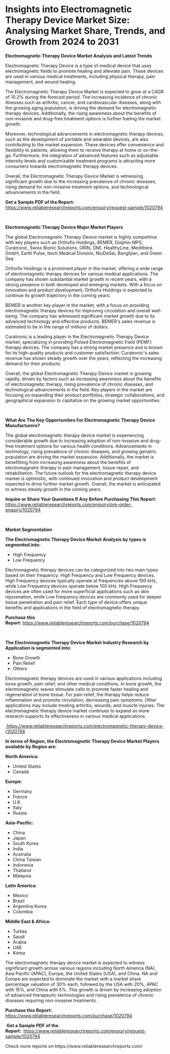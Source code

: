 <p><h1>Insights into Electromagnetic Therapy Device Market Size: Analysing Market Share, Trends, and Growth from 2024 to 2031</h1></p><p><strong>Electromagnetic Therapy Device Market Analysis and Latest Trends</strong></p>
<p><p>Electromagnetic Therapy Device is a type of medical device that uses electromagnetic fields to promote healing and alleviate pain. These devices are used in various medical treatments, including physical therapy, pain management, and wound healing. </p><p>The Electromagnetic Therapy Device Market is expected to grow at a CAGR of 10.2% during the forecast period. The increasing incidence of chronic illnesses such as arthritis, cancer, and cardiovascular diseases, along with the growing aging population, is driving the demand for electromagnetic therapy devices. Additionally, the rising awareness about the benefits of non-invasive and drug-free treatment options is further fueling the market growth.</p><p>Moreover, technological advancements in electromagnetic therapy devices, such as the development of portable and wearable devices, are also contributing to the market expansion. These devices offer convenience and flexibility to patients, allowing them to receive therapy at home or on-the-go. Furthermore, the integration of advanced features such as adjustable intensity levels and customizable treatment programs is attracting more consumers towards electromagnetic therapy devices.</p><p>Overall, the Electromagnetic Therapy Device Market is witnessing significant growth due to the increasing prevalence of chronic diseases, rising demand for non-invasive treatment options, and technological advancements in the field.</p></p>
<p><strong>Get a Sample PDF of the Report:&nbsp;</strong> <a href="https://www.reliableresearchreports.com/enquiry/request-sample/1020794">https://www.reliableresearchreports.com/enquiry/request-sample/1020794</a></p>
<p>&nbsp;</p>
<p><strong>Electromagnetic Therapy Device Major Market Players</strong></p>
<p><p>The global Electromagnetic Therapy Device market is highly competitive with key players such as Orthofix Holdings, BEMER, Dolphin MPS, Curatronic, Swiss Bionic Solutions, ORIN, OMI, HealthyLine, Medithera GmbH, Earth Pulse, Itech Medical Division, NiuDeSai, Banglijian, and Green Sea. </p><p>Orthofix Holdings is a prominent player in the market, offering a wide range of electromagnetic therapy devices for various medical applications. The company has shown substantial market growth in recent years, with a strong presence in both developed and emerging markets. With a focus on innovation and product development, Orthofix Holdings is expected to continue its growth trajectory in the coming years.</p><p>BEMER is another key player in the market, with a focus on providing electromagnetic therapy devices for improving circulation and overall well-being. The company has witnessed significant market growth due to its advanced technology and effective products. BEMER's sales revenue is estimated to be in the range of millions of dollars.</p><p>Curatronic is a leading player in the Electromagnetic Therapy Device market, specializing in providing Pulsed Electromagnetic Field (PEMF) therapy devices. The company has a strong market presence and is known for its high-quality products and customer satisfaction. Curatronic's sales revenue has shown steady growth over the years, reflecting the increasing demand for their products.</p><p>Overall, the global Electromagnetic Therapy Device market is growing rapidly, driven by factors such as increasing awareness about the benefits of electromagnetic therapy, rising prevalence of chronic diseases, and technological advancements in the field. Key players in the market are focusing on expanding their product portfolios, strategic collaborations, and geographical expansion to capitalize on the growing market opportunities.</p></p>
<p>&nbsp;</p>
<p><strong>What Are The Key Opportunities For Electromagnetic Therapy Device Manufacturers?</strong></p>
<p><p>The global electromagnetic therapy device market is experiencing considerable growth due to increasing adoption of non-invasive and drug-free treatment options for various health conditions. Advancements in technology, rising prevalence of chronic diseases, and growing geriatric population are driving the market expansion. Additionally, the market is benefitting from increasing awareness about the benefits of electromagnetic therapy in pain management, tissue repair, and rehabilitation. The future outlook for the electromagnetic therapy device market is optimistic, with continued innovation and product development expected to drive further market growth. Overall, the market is anticipated to witness steady growth in the coming years.</p></p>
<p><strong>Inquire or Share Your Questions If Any Before Purchasing This Report:</strong> <a href="https://www.reliableresearchreports.com/enquiry/pre-order-enquiry/1020794">https://www.reliableresearchreports.com/enquiry/pre-order-enquiry/1020794</a></p>
<p>&nbsp;</p>
<p><strong>Market Segmentation</strong></p>
<p><strong>The Electromagnetic Therapy Device Market Analysis by types is segmented into:</strong></p>
<p><ul><li>High Frequency</li><li>Low Frequency</li></ul></p>
<p><p>Electromagnetic therapy devices can be categorized into two main types based on their frequency: High Frequency and Low Frequency devices. High Frequency devices typically operate at frequencies above 100 kHz, while Low Frequency devices operate below 100 kHz. High Frequency devices are often used for more superficial applications such as skin rejuvenation, while Low Frequency devices are commonly used for deeper tissue penetration and pain relief. Each type of device offers unique benefits and applications in the field of electromagnetic therapy.</p></p>
<p><strong>Purchase this Report:&nbsp;</strong><a href="https://www.reliableresearchreports.com/purchase/1020794">https://www.reliableresearchreports.com/purchase/1020794</a></p>
<p>&nbsp;</p>
<p><strong>The Electromagnetic Therapy Device Market Industry Research by Application is segmented into:</strong></p>
<p><ul><li>Bone Growth</li><li>Pain Relief</li><li>Others</li></ul></p>
<p><p>Electromagnetic therapy devices are used in various applications including bone growth, pain relief, and other medical conditions. In bone growth, the electromagnetic waves stimulate cells to promote faster healing and regeneration of bone tissue. For pain relief, the therapy helps reduce inflammation and promote circulation, decreasing pain symptoms. Other applications may include treating arthritis, wounds, and muscle injuries. The electromagnetic therapy device market continues to expand as more research supports its effectiveness in various medical applications.</p></p>
<p><a href="https://www.reliableresearchreports.com/electromagnetic-therapy-device-r1020794">&nbsp;https://www.reliableresearchreports.com/electromagnetic-therapy-device-r1020794</a></p>
<p><strong>In terms of Region, the Electromagnetic Therapy Device Market Players available by Region are:</strong></p>
<p>
    <p> <strong> North America: </strong>
        <ul>
            <li>United States</li>
            <li>Canada</li>
        </ul>
        </p> 
    <p> <strong> Europe: </strong>
        <ul>
            <li>Germany</li>
            <li>France</li>
            <li>U.K.</li>
            <li>Italy</li>
            <li>Russia</li>
        </ul>
        </p> 
    <p> <strong> Asia-Pacific: </strong>
        <ul>
            <li>China</li>
            <li>Japan</li>
            <li>South Korea</li>
            <li>India</li>
            <li>Australia</li>
            <li>China Taiwan</li>
            <li>Indonesia</li>
            <li>Thailand</li>
            <li>Malaysia</li>
        </ul>
        </p> 
    <p> <strong> Latin America: </strong>
        <ul>
            <li>Mexico</li>
            <li>Brazil</li>
            <li>Argentina Korea</li>
            <li>Colombia</li>
        </ul>
        </p> 
    <p> <strong> Middle East & Africa: </strong>
        <ul>
            <li>Turkey</li>
            <li>Saudi</li>
            <li>Arabia</li>
            <li>UAE</li>
            <li>Korea</li>
        </ul>
    </p>
    </p>
<p><p>The electromagnetic therapy device market is expected to witness significant growth across various regions including North America (NA), Asia Pacific (APAC), Europe, the United States (USA), and China. NA and Europe are expected to dominate the market with a market share percentage valuation of 30% each, followed by the USA with 20%, APAC with 15%, and China with 5%. This growth is driven by increasing adoption of advanced therapeutic technologies and rising prevalence of chronic diseases requiring non-invasive treatments.</p></p>
<p><strong>Purchase this Report: </strong><a href="https://www.reliableresearchreports.com/purchase/1020794">https://www.reliableresearchreports.com/purchase/1020794</a></p>
<p>&nbsp;<strong>Get a Sample PDF of the Report:&nbsp;&nbsp;</strong><a href="https://www.reliableresearchreports.com/enquiry/request-sample/1020794">https://www.reliableresearchreports.com/enquiry/request-sample/1020794</a></p>
<p><strong></strong></p>
<p>Check more reports on https://www.reliableresearchreports.com/</p>